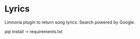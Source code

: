 # Lyrics
Limnoria plugin to return song lyrics. Search powered by Google.

pip install -r requirements.txt
